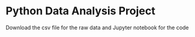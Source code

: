 # Python Data Analysis Project

Download the csv file for the raw data and Jupyter notebook for the code

